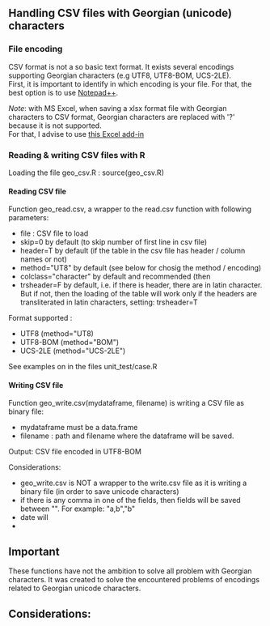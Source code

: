 ## Handling CSV files with Georgian (unicode) characters

### File encoding

CSV format is not a so basic text format. It exists several encodings supporting Georgian characters (e.g UTF8, UTF8-BOM, UCS-2LE).  
First, it is important to identify in which encoding is your file.  For that, the best option is to use [Notepad++](https://notepad-plus-plus.org/download).  



*Note*: with MS Excel, when saving a xlsx format file with Georgian characters to CSV format, Georgian characters are replaced with '?' because it is not supported.  
For that, I advise to use [this Excel add-in](https://jaimonmathew.wordpress.com/2011/08/23/excel_addin_to_work_with_unicode_csv/)


### Reading & writing CSV files with R  

Loading the file geo_csv.R : source(geo_csv.R)
  
#### Reading CSV file  

Function geo_read.csv, a wrapper to the read.csv function with following parameters:
- file : CSV file to load
- skip=0 by default (to skip number of first line in csv file)
- header=T by default (if the table in the csv file has header / column names or not)
- method="UT8" by default (see below for chosig the method / encoding)
- colclass="character" by default and recommended (then 
- trsheader=F by default, i.e. if there is header, there are in latin character. But if not, then the loading of the table will work only if the headers are transliterated in latin characters, setting: trsheader=T  

Format supported :
- UTF8 (method="UT8)
- UTF8-BOM (method="BOM")
- UCS-2LE (method="UCS-2LE")

See examples on in the files unit_test/case.R

#### Writing CSV file  

Function geo_write.csv(mydataframe, filename) is writing a CSV file as binary file:
- mydataframe must be a data.frame
- filename : path and filename where the dataframe will be saved.

Output: CSV file encoded in UTF8-BOM

Considerations:
- geo_write.csv is NOT a wrapper to the write.csv file as it is writing a binary file (in order to save unicode characters)
- if there is any comma in one of the fields, then fields will be saved between "". For example: "a,b","b" 
- date will
- 

## Important 

These functions have not the ambition to solve all problem with Georgian characters.
It was created to solve the encountered problems of encodings related to Georgian unicode characters.


Considerations:
- 



